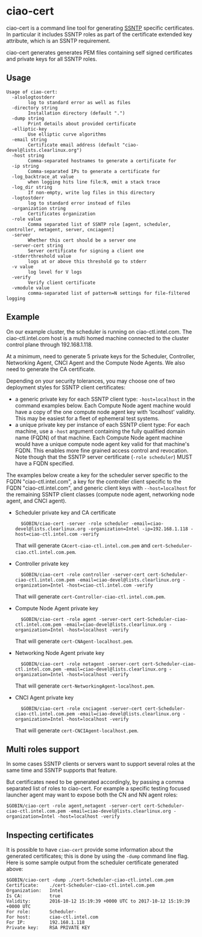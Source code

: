 # ciao-cert

ciao-cert is a command line tool for generating [SSNTP](https://github.com/01org/ciao/tree/master/ssntp)
specific certificates. In particular it includes SSNTP roles as part of
the certificate extended key attribute, which is an SSNTP requirement.

ciao-cert generates generates PEM files containing self signed certificates
and private keys for all SSNTP roles.

## Usage

```shell
Usage of ciao-cert:
  -alsologtostderr
        log to standard error as well as files
  -directory string
        Installation directory (default ".")
  -dump string
        Print details about provided certificate
  -elliptic-key
        Use elliptic curve algorithms
  -email string
        Certificate email address (default "ciao-devel@lists.clearlinux.org")
  -host string
        Comma-separated hostnames to generate a certificate for
  -ip string
        Comma-separated IPs to generate a certificate for
  -log_backtrace_at value
        when logging hits line file:N, emit a stack trace
  -log_dir string
        If non-empty, write log files in this directory
  -logtostderr
        log to standard error instead of files
  -organization string
        Certificates organization
  -role value
        Comma separated list of SSNTP role [agent, scheduler, controller, netagent, server, cnciagent]
  -server
        Whether this cert should be a server one
  -server-cert string
        Server certificate for signing a client one
  -stderrthreshold value
        logs at or above this threshold go to stderr
  -v value
        log level for V logs
  -verify
        Verify client certificate
  -vmodule value
        comma-separated list of pattern=N settings for file-filtered logging
```

## Example

On our example cluster, the scheduler is running on ciao-ctl.intel.com.
The ciao-ctl.intel.com host is a multi homed machine connected to the
cluster control plane through 192.168.1.118.

At a minimum, need to generate 5 private keys for the Scheduler,
Controller, Networking Agent, CNCI Agent and the Compute Node Agents. We
also need to generate the CA certificate.

Depending on your security tolerances, you may choose one of two deployment
styles for SSNTP client certificates:
* a generic private key for each SSNTP client type: ```-host=localhost``` in the command examples below.  Each Compute Node agent machine would have a copy of the one compute node agent key with 'localhost' validity.  This may be easiest for a fleet of ephemeral test systems.
* a unique private key per instance of each SSNTP client type:  For each machine, use a ```-host``` argument containing the fully qualified domain name (FQDN) of that machine.  Each Compute Node agent machine would have a unique compute node agent key valid for that machine's FQDN.  This enables more fine grained access control and revocation.
Note though that the SSNTP server certificate (```-role scheduler```) MUST
have a FQDN specified.

The examples below create a key for the scheduler server specific
to the FQDN "ciao-ctl.intel.com", a key for the controller client
specific to the FQDN "ciao-ctl.intel.com", and generic client keys with
```--host=localhost``` for the remaining SSNTP client classes (compute
node agent, networking node agent, and CNCI agent).

* Scheduler private key and CA certificate

        $GOBIN/ciao-cert -server -role scheduler -email=ciao-devel@lists.clearlinux.org -organization=Intel -ip=192.168.1.118 -host=ciao-ctl.intel.com -verify
  That will generate `CAcert-ciao-ctl.intel.com.pem` and `cert-Scheduler-ciao.ctl.intel.com.pem`.
* Controller private key

        $GOBIN/ciao-cert -role controller -server-cert cert-Scheduler-ciao-ctl.intel.com.pem -email=ciao-devel@lists.clearlinux.org -organization=Intel -host=ciao-ctl.intel.com -verify
  That will generate `cert-Controller-ciao-ctl.intel.com.pem`.
* Compute Node Agent private key

        $GOBIN/ciao-cert -role agent -server-cert cert-Scheduler-ciao-ctl.intel.com.pem -email=ciao-devel@lists.clearlinux.org -organization=Intel -host=localhost -verify
  That will generate `cert-CNAgent-localhost.pem`.
* Networking Node Agent private key

        $GOBIN/ciao-cert -role netagent -server-cert cert-Scheduler-ciao-ctl.intel.com.pem -email=ciao-devel@lists.clearlinux.org -organization=Intel -host=localhost -verify
  That will generate `cert-NetworkingAgent-localhost.pem`.
* CNCI Agent private key

        $GOBIN/ciao-cert -role cnciagent -server-cert cert-Scheduler-ciao-ctl.intel.com.pem -email=ciao-devel@lists.clearlinux.org -organization=Intel -host=localhost -verify
  That will generate `cert-CNCIAgent-localhost.pem`.

## Multi roles support

In some cases SSNTP clients or servers want to support
several roles at the same time and SSNTP supports that feature.

But certificates need to be generated accordingly, by passing a comma
separated list of roles to ciao-cert.  For example a specific testing
focused launcher agent may want to expose both the CN and NN agent roles:

```shell
$GOBIN/ciao-cert -role agent,netagent -server-cert cert-Scheduler-ciao-ctl.intel.com.pem -email=ciao-devel@lists.clearlinux.org -organization=Intel -host=localhost -verify
```

## Inspecting certificates

It is possible to have `ciao-cert` provide some information about the generated
certificates; this is done by using the `-dump` command line flag. Here is some
sample output from the scheduler certificate generated above:

```shell
$GOBIN/ciao-cert -dump ./cert-Scheduler-ciao-ctl.intel.com.pem
Certificate:    ./cert-Scheduler-ciao-ctl.intel.com.pem
Organization:   Intel
Is CA:          true
Validity:       2016-10-12 15:19:39 +0000 UTC to 2017-10-12 15:19:39 +0000 UTC
For role:       Scheduler-
For host:       ciao-ctl.intel.com
For IP:         192.168.1.118
Private key:    RSA PRIVATE KEY
```
